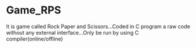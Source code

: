 # Game_RPS
It is game called Rock Paper and Scissors...Coded in C program a raw code without any external interface...Only be run by using C compiler(online/offline)
